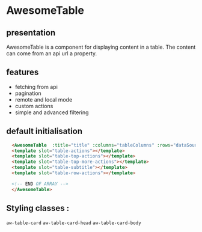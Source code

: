 # AwesomeTable

## presentation

AwesomeTable is a component for displaying content in a table. The content can come from an api url a property.

## features

- fetching from api
- pagination
- remote and local mode
- custom actions
- simple and advanced filtering

## default initialisation


```html
  <AwesomeTable  :title="title" :columns="tableColumns" :rows="dataSource" :tableNeedsRefresh="needsRefresh" :options="tableOptions">
  <template slot="table-actions"></template>
  <template slot="table-top-actions"></template>
  <template slot="table-top-more-actions"></template>
  <template slot="table-subtitle"></template>
  <template slot="table-row-actions"></template>

  <!-- END OF ARRAY -->
  </AwesomeTable>
```


## Styling classes :

`aw-table-card`
`aw-table-card-head`
`aw-table-card-body`

